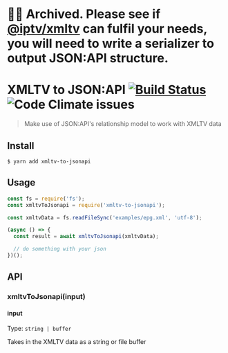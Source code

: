 # 🚨🚨 Archived. Please see if [@iptv/xmltv](https://github.com/ektotv/xmltv) can fulfil your needs, you will need to write a serializer to output JSON:API structure.

# XMLTV to JSON:API [![Build Status](https://travis-ci.com/evoactivity/xmltv-to-jsonapi.svg?branch=master)](https://travis-ci.com/evoactivity/xmltv-to-jsonapi) ![Code Climate issues](https://img.shields.io/codeclimate/issues/evoactivity/xmltv-to-jsonapi?label=CodeClimate)

> Make use of JSON:API's relationship model to work with XMLTV data

## Install

```
$ yarn add xmltv-to-jsonapi
```

## Usage

```js
const fs = require('fs');
const xmltvToJsonapi = require('xmltv-to-jsonapi');

const xmltvData = fs.readFileSync('examples/epg.xml', 'utf-8');

(async () => {
  const result = await xmltvToJsonapi(xmltvData);

  // do something with your json
})();
```

## API

### xmltvToJsonapi(input)

#### input

Type: `string | buffer`

Takes in the XMLTV data as a string or file buffer

